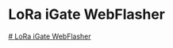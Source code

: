 # LoRa iGate WebFlasher

[# LoRa iGate WebFlasher](https://richonguzman.github.io/lora-igate-web-flasher/installer.html)
